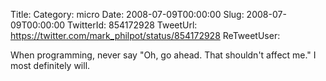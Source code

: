 Title: 
Category: micro
Date: 2008-07-09T00:00:00
Slug: 2008-07-09T00:00:00
TwitterId: 854172928
TweetUrl: https://twitter.com/mark_philpot/status/854172928
ReTweetUser: 

When programming, never say "Oh, go ahead.  That shouldn't affect me."  I most definitely will.